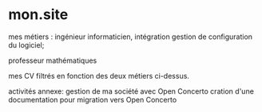 # mon.site
mes métiers : 
ingénieur informaticien, intégration gestion de configuration du logiciel;

professeur mathématiques

mes CV filtrés en fonction des deux métiers ci-dessus.

activités annexe:
gestion de ma société avec Open Concerto
cration d'une documentation pour migration vers Open Concerto


